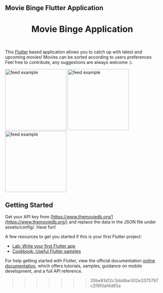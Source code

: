 ## Movie Binge Flutter Application

<h1 align="center">Movie Binge Application</h1>


<br>

This <a href="https://flutter.io/">Flutter</a> based application allows you to catch up with latest and upcoming movies! Movies can be sorted according to users preferences Feel free to contribute, any suggestions are always welcome :).

<div>
<img src="https://github.com/seanFlutter/Movie-Binge/blob/master/assets/images/screenshot_2.png" alt="feed example" width="200">
<img src="https://github.com/seanFlutter/Movie-Binge/blob/master/assets/images/screenshot_1.png" alt="feed example" width="200">
<img src="https://github.com/seanFlutter/Movie-Binge/blob/master/assets/images/screenshot_3.png" alt="feed example" width="200">
</div>






## Getting Started

Get your API key from [https://www.themoviedb.org/](https://www.themoviedb.org/) and replace the data in the JSON file under assets/config/. Have fun!

A few resources to get you started if this is your first Flutter project:

- [Lab: Write your first Flutter app](https://flutter.dev/docs/get-started/codelab)
- [Cookbook: Useful Flutter samples](https://flutter.dev/docs/cookbook)

For help getting started with Flutter, view the official documentation
[online documentation](https://flutter.dev/docs), which offers tutorials,
samples, guidance on mobile development, and a full API reference.
>>>>>>> 35be81d12c3dd4be302e3375797c2f8f0af4d85a
